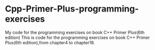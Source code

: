 # Cpp-Primer-Plus-programming-exercises
My code for the programming exercises on book C++ Primer Plus(6th edition)
This is code for the programming exercises on book C++ Primer Plus(6th edition),from chapter4 to chapter18.
